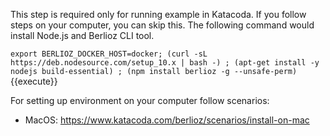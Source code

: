 This step is required only for running example in Katacoda. If you follow steps on your computer, you can skip this. The following command would install Node.js and Berlioz CLI tool.

`export BERLIOZ_DOCKER_HOST=docker; (curl -sL https://deb.nodesource.com/setup_10.x | bash -) ; (apt-get install -y nodejs build-essential) ; (npm install berlioz -g --unsafe-perm)`{{execute}}

For setting up environment on your computer follow scenarios:
* MacOS: https://www.katacoda.com/berlioz/scenarios/install-on-mac